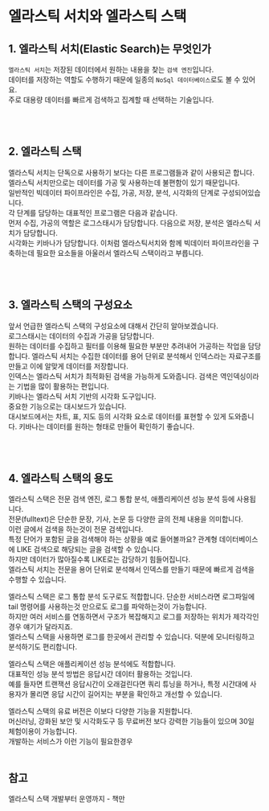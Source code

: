 # 엘라스틱 서치와 엘라스틱 스택

## 1. 엘라스틱 서치(Elastic Search)는 무엇인가
`엘라스틱 서치`는 저장된 데이터에서 원하는 내용을 찾는 `검색 엔진`입니다.  
데이터를 저장하는 역할도 수행하기 때문에 일종의 `NoSql 데이터베이스`로도 볼 수 있어요.  
주로 대용량 데이터를 빠르게 검색하고 집계할 때 선택하는 기술입니다.  

<br/><br/>

## 2. 엘라스틱 스택
엘라스틱 서치는 단독으로 사용하기 보다는 다른 프로그램들과 같이 사용되곤 합니다.  
엘라스틱 서치만으로는 데이터를 가공 및 사용하는데 불편함이 있기 때문입니다.  
일반적인 빅데이터 파이프라인은 수집, 가공, 저장, 분석, 시각화의 단계로 구성되어있습니다.  
각 단계를 담당하는 대표적인 프로그램은 다음과 같습니다.  
먼저 수집, 가공의 역할은 로그스태시가 담당합니다.
다음으로 저장, 분석은 엘라스틱 서치가 담당합니다.  
시각화는 키바나가 담당합니다.
이처럼 엘라스틱서치와 함께 빅데이터 파이프라인을 구축하는데 필요한 요소들을 아울러서  엘라스틱 스택이라고 부릅니다.  

<br/><br/>

## 3. 엘라스틱 스택의 구성요소
앞서 언급한 엘라스틱 스택의 구성요소에 대해서 간단히 알아보겠습니다.  
로그스태시는 데이터의 수집과 가공을 담당합니다.  
원하는 데이터를 수집하고 필터를 이용해 필요한 부분만 추려내어 가공하는 작업을 담당합니다. 
엘라스틱 서치는 수집한 데이터를 용어 단위로 분석해서 인덱스라는 자료구조를 만들고 이에 알맞게 데이터를 저장합니다.  
인덱스는 엘라스틱 서치가 최적화된 검색을 가능하게 도와줍니다. 검색은 역인덱싱이라는 기법을 많이 활용하는 편입니다.  
키바나는 엘라스틱 서치 기반의 시각화 도구입니다.  
중요한 기능으로는 대시보드가 있습니다.  
대시보드에서는 차트, 표, 지도 등의 시각화 요소로 데이터를 표현할 수 있게 도와줍니다.
키바나는 데이터를 원하는 형태로 만들어 확인하기 좋습니다.  

<br/><br/>

## 4. 엘라스틱 스택의 용도

엘라스틱 스택은 전문 검색 엔진, 로그 통합 분석, 애플리케이션 성능 분석 등에 사용됩니다.  
전문(fulltext)은 단순한 문장, 기사, 논문 등 다양한 글의 전체 내용을 의미합니다.  
이런 글에서 검색을 하는것이 전문 검색입니다.  
특정 단어가 포함된 글을 검색해야 하는 상황을 예로 들어볼까요?
관계형 데이터베이스에 LIKE 검색으로 해당되는 글을 검색할 수 있습니다.  
하지만 데이터가 많아질수록 LIKE로는 감당하기 힘들어집니다.  
엘라스틱 서치는 전문을 용어 단위로 분석해서 인덱스를 만들기 때문에 빠르게 검색을 수행할 수 있습니다.

엘라스틱 스택은 로그 통합 분석 도구로도 적합합니다.
단순한 서비스라면 로그파일에 tail 명령어를 사용하는것 만으로도 로그를 파악하는것이 가능합니다.  
하지만 여러 서비스를 연동하면서 구조가 복잡해지고 로그를 저장하는 위치가 제각각인경우 얘기가 달라지죠.  
엘라스틱 스택을 사용하면 로그를 한곳에서 관리할 수 있습니다. 덕분에 모니터링하고 분석하기도 편리합니다.  

엘라스틱 스택은 애플리케이션 성능 분석에도 적합합니다.  
대표적인 성능 분석 방법은 응답시간 데이터 활용하는 것입니다.  
예를 들자면 트랜잭션 응답시간이 오래걸린다면 쿼리 튜닝을 하거나, 특정 시간대에 사용자가 몰리면 응답 시간이 길어지는 부분을 확인하고 개선할 수 있습니다.  

엘라스틱 스택의 유료 버전은 이보다 다양한 기능을 지원합니다.  
머신러닝, 강화된 보안 및 시각화도구 등 무료버전 보다 강력한 기능들이 있으며 30일 체험이용이 가능합니다.  
개발하는 서비스가 이런 기능이 필요한경우 
<br/><br/>

## 참고
엘라스틱 스택 개발부터 운영까지 - 책만